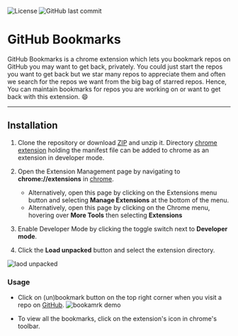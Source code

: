 ![License][7] ![GitHub last commit][8]

# GitHub Bookmarks

GitHub Bookmarks is a chrome extension which lets you bookmark repos on GitHub you may want to get back, privately. You could just start the repos you want to get back but we star many repos to appreciate them and often we search for the repos we want from the big bag of starred repos. Hence, You can maintain bookmarks for repos you are working on or want to get back with this extension. 😄

-----

## Installation

1. Clone the repository or download [ZIP][1] and unzip it. Directory [chrome extension][2] holding the manifest file can be added to chrome as an extension in developer mode.

2. Open the Extension Management page by navigating to **chrome://extensions** in [chrome][3].
    + Alternatively, open this page by clicking on the Extensions menu button and selecting **Manage Extensions** at the bottom of the menu.
    + Alternatively, open this page by clicking on the Chrome menu, hovering over **More Tools** then selecting **Extensions**

3. Enable Developer Mode by clicking the toggle switch next to **Developer mode**.

4. Click the **Load unpacked** button and select the extension directory.

![laod unpacked][4]

### Usage
+ Click on (un)bookmark button on the top right corner when you visit a repo on [GitHub][6].
    ![bookamrk demo][5]

+ To view all the bookmarks, click on the extension's icon in chrome's toolbar.


[1]: https://github.com/j-tesla/github-bookmarks/archive/refs/heads/master.zip 
[2]: chrome%20extension/
[3]: https://www.google.com/chrome/
[4]: https://user-images.githubusercontent.com/58279279/121198297-a8096a80-c88f-11eb-97ad-a05ba2c0154f.png
[5]: https://user-images.githubusercontent.com/58279279/121198847-13533c80-c890-11eb-84af-a38e055606bb.png
[6]: https://github.com/
[7]: https://img.shields.io/github/license/j-tesla/github-bookmarks?style=flat-square
[8]: https://img.shields.io/github/last-commit/j-tesla/github-bookmarks?style=flat-square
